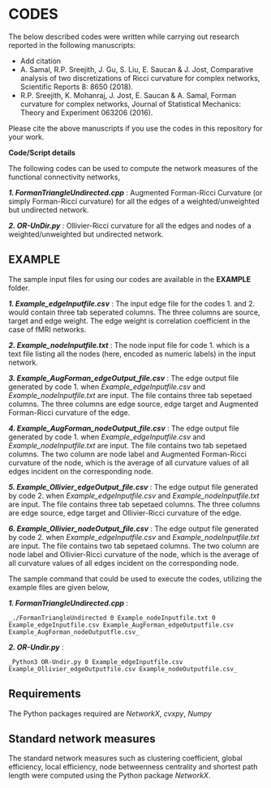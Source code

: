 # CODES
The below described codes were written while carrying out research reported in the following manuscripts:
* Add citation
* A. Samal, R.P. Sreejith, J. Gu, S. Liu, E. Saucan & J. Jost, Comparative analysis of two discretizations of Ricci curvature for complex networks, Scientific Reports 8: 8650 (2018).
* R.P. Sreejith, K. Mohanraj, J. Jost, E. Saucan & A. Samal, Forman curvature for complex networks, Journal of Statistical Mechanics: Theory and Experiment 063206 (2016).

Please cite the above manuscripts if you use the codes in this repository for your work.

**Code/Script details**

The following codes can be used to compute the network measures of the functional connectivity networks,

_**1. FormanTriangleUndirected.cpp**_ : Augmented Forman-Ricci Curvature (or simply Forman-Ricci curvature) for all the edges of a weighted/unweighted but undirected network.

_**2. OR-UnDir.py**_ : Ollivier-Ricci curvature for all the edges and nodes of a weighted/unweighted but undirected network.

## EXAMPLE

The sample input files for using our codes are available in the **EXAMPLE** folder.

_**1. Example_edgeInputfile.csv**_ : The input edge file for the codes 1. and 2. would contain three tab seperated columns. The three columns are source, target and edge weight. The edge weight is correlation coefficient in the case of fMRI networks.

_**2. Example_nodeInputfile.txt**_ : The node input file for code 1. which is a text file listing all the nodes (here, encoded as numeric labels) in the input network.

_**3. Example_AugForman_edgeOutput_file.csv**_ : The edge output file generated by code 1. when _Example_edgeInputfile.csv_ and _Example_nodeInputfile.txt_ are input. The file contains three tab sepetaed columns. The three columns are edge source, edge target and Augmented Forman-Ricci curvature of the edge.

_**4. Example_AugForman_nodeOutput_file.csv**_ : The edge output file generated by code 1. when _Example_edgeInputfile.csv_ and _Example_nodeInputfile.txt_ are input. The file contains two tab sepetaed columns. The two column are node label and Augmented Forman-Ricci curvature of the node, which is the average of all curvature values of all edges incident on the corresponding node.

_**5. Example_Ollivier_edgeOutput_file.csv**_ : The edge output file generated by code 2. when _Example_edgeInputfile.csv_ and _Example_nodeInputfile.txt_ are input. The file contains three tab sepetaed columns. The three columns are edge source, edge target and Ollivier-Ricci curvature of the edge.

_**6. Example_Ollivier_nodeOutput_file.csv**_ : The edge output file generated by code 2. when _Example_edgeInputfile.csv_ and _Example_nodeInputfile.txt_ are input. The file contains two tab sepetaed columns. The two column are node label and Ollivier-Ricci curvature of the node, which is the average of all curvature values of all edges incident on the corresponding node.

The sample command that could be used to execute the codes, utilizing the example files are given below,

_**1. FormanTriangleUndirected.cpp**_ : 

    _./FormanTriangleUndirected 0 Example_nodeInputfile.txt 0 Example_edgeInputfile.csv Example_AugForman_edgeOutputfile.csv Example_AugForman_nodeOutputfle.csv_

_**2. OR-Undir.py**_ : 

    _Python3 OR-Undir.py 0 Example_edgeInputfile.csv Example_Ollivier_edgeOutputfile.csv Example_nodeOutputfile.csv_

## Requirements

The Python packages required are _NetworkX_, _cvxpy_, _Numpy_

## Standard network measures
The standard network measures such as clustering coefficient, global efficiency, local efficiency, node betweenness centrality and shortest path length were computed using the Python package _NetworkX_.

